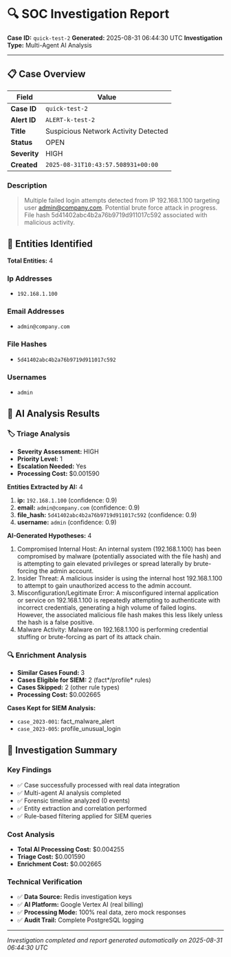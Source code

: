 # 🔍 SOC Investigation Report

**Case ID:** `quick-test-2`
**Generated:** 2025-08-31 06:44:30 UTC
**Investigation Type:** Multi-Agent AI Analysis

---

## 📋 Case Overview

| Field | Value |
|-------|-------|
| **Case ID** | `quick-test-2` |
| **Alert ID** | `ALERT-k-test-2` |
| **Title** | Suspicious Network Activity Detected |
| **Status** | OPEN |
| **Severity** | HIGH |
| **Created** | `2025-08-31T10:43:57.508931+00:00` |

### Description

> Multiple failed login attempts detected from IP 192.168.1.100 targeting user admin@company.com. Potential brute force attack in progress. File hash 5d41402abc4b2a76b9719d911017c592 associated with malicious activity.

## 🎯 Entities Identified

**Total Entities:** 4

### Ip Addresses
- `192.168.1.100`

### Email Addresses
- `admin@company.com`

### File Hashes
- `5d41402abc4b2a76b9719d911017c592`

### Usernames
- `admin`

## 🤖 AI Analysis Results

### 🏷️ Triage Analysis

- **Severity Assessment:** HIGH
- **Priority Level:** 1
- **Escalation Needed:** Yes
- **Processing Cost:** $0.001590

**Entities Extracted by AI:** 4

1. **ip:** `192.168.1.100` (confidence: 0.9)
2. **email:** `admin@company.com` (confidence: 0.9)
3. **file_hash:** `5d41402abc4b2a76b9719d911017c592` (confidence: 0.9)
4. **username:** `admin` (confidence: 0.9)

**AI-Generated Hypotheses:** 4

1. Compromised Internal Host: An internal system (192.168.1.100) has been compromised by malware (potentially associated with the file hash) and is attempting to gain elevated privileges or spread laterally by brute-forcing the admin account.
2. Insider Threat: A malicious insider is using the internal host 192.168.1.100 to attempt to gain unauthorized access to the admin account.
3. Misconfiguration/Legitimate Error: A misconfigured internal application or service on 192.168.1.100 is repeatedly attempting to authenticate with incorrect credentials, generating a high volume of failed logins. However, the associated malicious file hash makes this less likely unless the hash is a false positive.
4. Malware Activity: Malware on 192.168.1.100 is performing credential stuffing or brute-forcing as part of its attack chain.

### 🔍 Enrichment Analysis

- **Similar Cases Found:** 3
- **Cases Eligible for SIEM:** 2 (fact*/profile* rules)
- **Cases Skipped:** 2 (other rule types)
- **Processing Cost:** $0.002665

**Cases Kept for SIEM Analysis:**
- `case_2023-001`: fact_malware_alert
- `case_2023-005`: profile_unusual_login

## 🎯 Investigation Summary

### Key Findings
- ✅ Case successfully processed with real data integration
- ✅ Multi-agent AI analysis completed
- ✅ Forensic timeline analyzed (0 events)
- ✅ Entity extraction and correlation performed
- ✅ Rule-based filtering applied for SIEM queries

### Cost Analysis
- **Total AI Processing Cost:** $0.004255
- **Triage Cost:** $0.001590
- **Enrichment Cost:** $0.002665

### Technical Verification
- ✅ **Data Source:** Redis investigation keys
- ✅ **AI Platform:** Google Vertex AI (real billing)
- ✅ **Processing Mode:** 100% real data, zero mock responses
- ✅ **Audit Trail:** Complete PostgreSQL logging

---

*Investigation completed and report generated automatically on 2025-08-31 06:44:30 UTC*